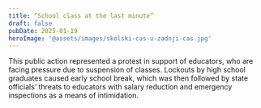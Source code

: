 ```yaml
---
title: “School class at the last minute”
draft: false
pubDate: 2025-01-19
heroImage: '@assets/images/skolski-cas-u-zadnji-cas.jpg'
---
```

This public action represented a protest in support of educators, who are facing pressure due to suspension of classes. Lockouts by high school graduates caused early school break, which was then followed by state officials’ threats to educators with salary reduction and emergency inspections as a means of intimidation.
